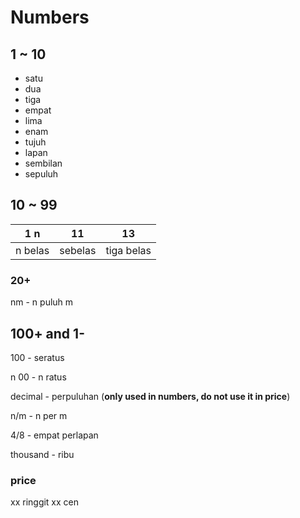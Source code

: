 # Numbers

## 1 \~ 10

* satu
* dua
* tiga
* empat
* lima
* enam
* tujuh
* lapan
* sembilan
* sepuluh

## 10 \~ 99

| 1 n     | 11      | 13         |
| ------- | ------- | ---------- |
| n belas | sebelas | tiga belas |

### 20+

nm - n puluh m

## 100+ and 1-

100 - seratus

n 00 - n ratus

decimal - perpuluhan (**only used in numbers, do not use it in price**)

n/m - n per m

4/8 - empat perlapan

thousand - ribu

### price

xx ringgit xx cen
